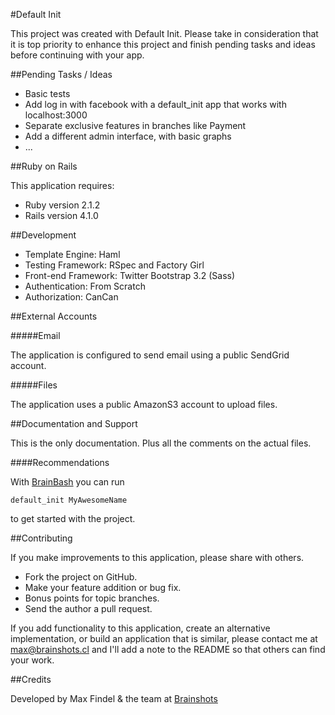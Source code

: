 #Default Init

This project was created with Default Init. Please take in consideration that it is top priority to enhance this project and finish pending tasks and ideas before continuing with your app.

##Pending Tasks / Ideas

* Basic tests
* Add log in with facebook with a default_init app that works with localhost:3000
* Separate exclusive features in branches like Payment
* Add a different admin interface, with basic graphs
* ...


##Ruby on Rails

This application requires:

* Ruby version 2.1.2
* Rails version 4.1.0

##Development

* Template Engine: Haml
* Testing Framework: RSpec and Factory Girl
* Front-end Framework: Twitter Bootstrap 3.2 (Sass)
* Authentication: From Scratch
* Authorization: CanCan

##External Accounts

#####Email

The application is configured to send email using a public SendGrid account.

#####Files

The application uses a public AmazonS3 account to upload files.

##Documentation and Support

This is the only documentation. Plus all the comments on the actual files.

####Recommendations

With [BrainBash](https://github.com/maxfindel/brainbash) you can run
	
	default_init MyAwesomeName
to get started with the project.

##Contributing

If you make improvements to this application, please share with others.

* Fork the project on GitHub.
* Make your feature addition or bug fix.
* Bonus points for topic branches.
* Send the author a pull request.

If you add functionality to this application, create an alternative implementation, or build an application that is similar, please contact me at [max@brainshots.cl](mailto:max@brainshots.cl) and I'll add a note to the README so that others can find your work.

##Credits

Developed by Max Findel & the team at [Brainshots](http://brainshots.cl)




